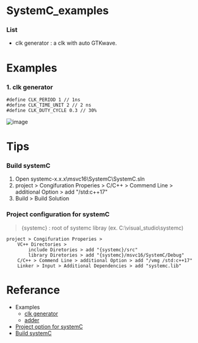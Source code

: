 # SystemC_examples

### List
- clk generator : a clk with auto GTKwave.

# Examples
### 1. clk generator
    #define CLK_PERIOD 1 // 1ns
    #define CLK_TIME_UNIT 2 // 2 ns
    #define	CLK_DUTY_CYCLE 0.3 // 30%
![image](https://github.com/serafi1204/SystemC_examples/assets/122208990/61293010-8d1c-44dd-8ad6-cb50cd525ebc)


# Tips
### Build systemC
1. Open systemc-x.x.x\msvc16\SystemC\SystemC.sln
2. project > Congifuration Properies > C/C++ > Commend Line > additional Option > add "/std:c++17"
3. Build > Build Solution

### Project configuration for systemC
> {systemc} : root of systemc libray (ex. C:\visual_studio\systemc)

    project > Congifuration Properies > 
        VC++ Directories > 
            include Diretories > add "{systemc}/src"
            library Diretories > add "{systemc}/msvc16/SystemC/Debug"
        C/C++ > Commend Line > additional Option > add "/vmg /std:c++17"
        Linker > Input > Additional Dependencies > add "systemc.lib"

# Referance
- Examples
    - [clk generator](https://leehc257.tistory.com/72)
    - [adder](https://funnyfab.tistory.com/2)
- [Project option for systemC](https://www.youtube.com/watch?v=0VxvIzVdoaI&t=16s)
- [Build systemC](https://www.youtube.com/watch?v=0VxvIzVdoaI&t=16s)
